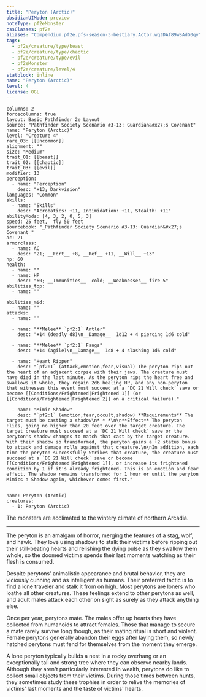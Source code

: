 ```yaml
---
title: "Peryton (Arctic)"
obsidianUIMode: preview
noteType: pf2eMonster
cssClasses: pf2e
aliases: "Compendium.pf2e.pfs-season-3-bestiary.Actor.wqJDAf89wSAdG0qy" 
tags:
  - pf2e/creature/type/beast
  - pf2e/creature/type/chaotic
  - pf2e/creature/type/evil
  - pf2eMonster
  - pf2e/creature/level/4
statblock: inline
name: "Peryton (Arctic)"
level: 4
license: OGL
---
```


```statblock
columns: 2
forcecolumns: true
layout: Basic Pathfinder 2e Layout
source: "Pathfinder Society Scenario #3-13: Guardian&#x27;s Covenant"
name: "Peryton (Arctic)"
level: "Creature 4"
rare_03: [[Uncommon]]
alignment: ""
size: "Medium"
trait_01: [[beast]]
trait_02: [[chaotic]]
trait_03: [[evil]]
modifier: 13
perception:
  - name: "Perception"
    desc: "+13; Darkvision"
languages: "Common"
skills:
  - name: "Skills"
    desc: "Acrobatics: +11, Intimidation: +11, Stealth: +11"
abilityMods: [4, 3, 2, 0, 5, 3]
speed: 25 feet,  fly 50 feet
sourcebook: "_Pathfinder Society Scenario #3-13: Guardian&#x27;s Covenant_"
ac: 21
armorclass:
  - name: AC
    desc: "21; __Fort__ +8, __Ref__ +11, __Will__ +13"
hp: 60
health:
  - name: ""
  - name: HP
    desc: "60; __Immunities__  cold; __Weaknesses__ fire 5"
abilities_top:
  - name: ""

abilities_mid:
  - name: ""
attacks:
  - name: ""

  - name: "**Melee** `pf2:1` Antler"
    desc: "+14 (deadly d8)\n__Damage__  1d12 + 4 piercing 1d6 cold"

  - name: "**Melee** `pf2:1` Fangs"
    desc: "+14 (agile)\n__Damage__  1d8 + 4 slashing 1d6 cold"

  - name: "Heart Ripper"
    desc: "`pf2:1` (attack,emotion,fear,visual) The peryton rips out the heart of an adjacent corpse with their jaws. The creature must have died in the last minute. As the peryton rips the heart free and swallows it whole, they regain 2d6 healing HP, and any non-peryton that witnesses this event must succeed at a `DC 21 Will check` save or become [[Conditions/Frightened|Frightened 1]] (or [[Conditions/Frightened|Frightened 2]] on a critical failure)."

  - name: "Mimic Shadow"
    desc: "`pf2:1` (emotion,fear,occult,shadow) **Requirements** The target must be casting a shadow\n* * *\n\n**Effect** The peryton Flies, going no higher than 20 feet over the target creature. The target creature must succeed at a `DC 21 Will check` save or the peryton's shadow changes to match that cast by the target creature. With their shadow so transformed, the peryton gains a +2 status bonus to attack and damage rolls against that creature.\n\nIn addition, each time the peryton successfully Strikes that creature, the creature must succeed at a `DC 21 Will check` save or become [[Conditions/Frightened|Frightened 1]], or increase its frightened condition by 1 if it's already frightened. This is an emotion and fear effect. The shadow remains transformed for 1 hour or until the peryton Mimics a Shadow again, whichever comes first."
 
```

```encounter-table
name: Peryton (Arctic)
creatures:
  - 1: Peryton (Arctic)
```



The monsters are acclimated to the wintery climate of northern Arcadia.

* * *

The peryton is an amalgam of horror, merging the features of a stag, wolf, and hawk. They love using shadows to stalk their victims before ripping out their still-beating hearts and relishing the dying pulse as they swallow them whole, so the doomed victims spends their last moments watching as their flesh is consumed.

Despite perytons' animalistic appearance and brutal behavior, they are viciously cunning and as intelligent as humans. Their preferred tactic is to find a lone traveler and stalk it from on high. Most perytons are loners who loathe all other creatures. These feelings extend to other perytons as well, and adult males attack each other on sight as surely as they attack anything else.

Once per year, perytons mate. The males offer up hearts they have collected from humanoids to attract females. Those that manage to secure a mate rarely survive long though, as their mating ritual is short and violent. Female perytons generally abandon their eggs after laying them, so newly hatched perytons must fend for themselves from the moment they emerge.

A lone peryton typically builds a nest in a rocky overhang or an exceptionally tall and strong tree where they can observe nearby lands. Although they aren't particularly interested in wealth, perytons do like to collect small objects from their victims. During those times between hunts, they sometimes study these trophies in order to relive the memories of victims' last moments and the taste of victims' hearts.
